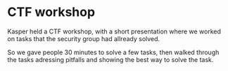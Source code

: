 # CTF workshop

Kasper held a CTF workshop, with a short presentation where we worked on tasks that the security group had allready solved. 

So we gave people 30 minutes to solve a few tasks, then walked through the tasks adressing pitfalls and showing the best way to solve the task.

